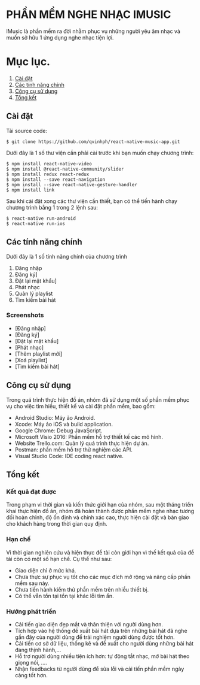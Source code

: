 # PHẦN MỀM NGHE NHẠC IMUSIC

IMusic là phần mềm ra đời nhằm phục vụ những người yêu âm nhạc và muốn sở hữu 1 ứng dụng nghe nhạc tiện lợi.

# Mục lục.
1. [Cài đặt](#cài-đặt)
2. [Các tính năng chính](#các-tính-năng-chính)
3. [Công cụ sử dụng](#công-cụ-sử-dụng)
4. [Tổng kết](#tổng-kết)

## Cài đặt

Tải source code:
```
$ git clone https://github.com/qvinhph/react-native-music-app.git
```

Dưới đây là 1 số thư viện cần phải cài trước khi bạn muốn chạy chương trình:
```
$ npm install react-native-video
$ npm install @react-native-community/slider
$ npm install redux react-redux
$ npm install --save react-navigation
$ npm install --save react-native-gesture-handler
$ npm install link
```

Sau khi cài đặt xong các thư viện cần thiết, bạn có thể tiến hành chạy chương trình bằng 1 trong 2 lệnh sau:
```
$ react-native run-android
$ react-native run-ios
```

## Các tính năng chính

Dưới đây là 1 số tính năng chính của chương trình
1. Đăng nhập
2. Đăng ký]
3. Đặt lại mật khẩu]
4. Phát nhạc
5. Quản lý playlist
6. Tìm kiếm bài hát

### Screenshots
- [Đăng nhập]
- [Đăng ký]
- [Đặt lại mật khẩu]
- [Phát nhạc]
- [Thêm playlist mới]
- [Xoá playlist]
- [Tìm kiếm bài hát]

## Công cụ sử dụng

Trong quá trình thực hiện đồ án, nhóm đã sử dụng một số phần mềm phục vụ cho việc tìm hiểu, thiết kế và cài đặt phần mềm, bao gồm:
-	Android Studio: Máy ảo Android.
-	Xcode: Máy ảo iOS và build application.
-	Google Chrome: Debug JavaScript.
-	Microsoft Visio 2016: Phần mềm hỗ trợ thiết kế các mô hình.
-	Website Trello.com: Quản lý quá trình thực hiện dự án.
-	Postman: phần mềm hỗ trợ thử nghiệm các API.
-	Visual Studio Code: IDE coding react native.

## Tổng kết

### Kết quả đạt được
Trong phạm vi thời gian và kiến thức giới hạn của nhóm, sau một tháng triển khai thực hiện đồ án, nhóm đã hoàn thành được phần mềm nghe nhạc tương đối hoàn chỉnh, độ ổn định và chính xác cao, thực hiện cài đặt và bàn giao cho khách hàng trong thời gian quy định.

### Hạn chế
Vì thời gian nghiên cứu và hiện thực đề tài còn giới hạn vì thế kết quả của đề tài còn có một số hạn chế. Cụ thể như sau:
-	Giao diện chỉ ở mức khá.
-	Chưa thực sự phục vụ tốt cho các mục đích mở rộng và nâng cấp phần mềm sau này.
-	Chưa tiến hành kiểm thử phần mềm trên nhiều thiết bị.
-	Có thể vẫn tồn tại tồn tại khác lỗi tìm ẩn.

### Hướng phát triển
-	Cải tiến giao diện đẹp mắt và thân thiện với người dùng hơn.
-	Tích hợp vào hệ thống đề xuất bài hát dựa trên những bài hát đã nghe gần đây của người dùng để trải nghiệm người dùng được tốt hơn.
-	Cải tiến cơ sở dữ liệu, thống kê và đề xuất cho người dùng những bài hát đang thịnh hành,…
-	Hỗ trợ người dùng nhiều tiện ích hơn: tự động tắt nhạc, mở bài hát theo giọng nói, ….
-	Nhận feedbacks từ người dùng để sửa lỗi và cải tiến phần mềm ngày càng tốt hơn.
